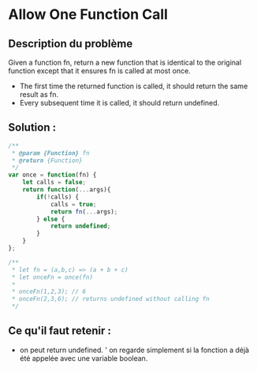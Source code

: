 # Allow One Function Call

## Description du problème

Given a function fn, return a new function that is identical to the original function except that it ensures fn is called at most once.

- The first time the returned function is called, it should return the same result as fn.
- Every subsequent time it is called, it should return undefined.

## Solution :

``` js 
/**
 * @param {Function} fn
 * @return {Function}
 */
var once = function(fn) {
    let calls = false;
    return function(...args){
        if(!calls) {
            calls = true;
            return fn(...args);
        } else {
            return undefined;
        }
    }
};

/**
 * let fn = (a,b,c) => (a + b + c)
 * let onceFn = once(fn)
 *
 * onceFn(1,2,3); // 6
 * onceFn(2,3,6); // returns undefined without calling fn
 */

```

## Ce qu'il faut retenir :

- on peut return undefined.
' on regarde simplement si la fonction a déjà été appelée avec une variable boolean.